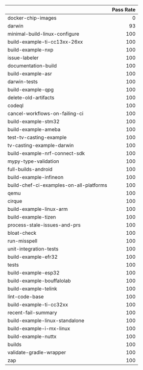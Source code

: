 |                                         |   Pass Rate |
|:----------------------------------------|------------:|
| docker-chip-images                      |           0 |
| darwin                                  |          93 |
| minimal-build-linux-configure           |         100 |
| build-example-ti-cc13xx-26xx            |         100 |
| build-example-nxp                       |         100 |
| issue-labeler                           |         100 |
| documentation-build                     |         100 |
| build-example-asr                       |         100 |
| darwin-tests                            |         100 |
| build-example-qpg                       |         100 |
| delete-old-artifacts                    |         100 |
| codeql                                  |         100 |
| cancel-workflows-on-failing-ci          |         100 |
| build-example-stm32                     |         100 |
| build-example-ameba                     |         100 |
| test-tv-casting-example                 |         100 |
| tv-casting-example-darwin               |         100 |
| build-example-nrf-connect-sdk           |         100 |
| mypy-type-validation                    |         100 |
| full-builds-android                     |         100 |
| build-example-infineon                  |         100 |
| build-chef-ci-examples-on-all-platforms |         100 |
| qemu                                    |         100 |
| cirque                                  |         100 |
| build-example-linux-arm                 |         100 |
| build-example-tizen                     |         100 |
| process-stale-issues-and-prs            |         100 |
| bloat-check                             |         100 |
| run-misspell                            |         100 |
| unit-integration-tests                  |         100 |
| build-example-efr32                     |         100 |
| tests                                   |         100 |
| build-example-esp32                     |         100 |
| build-example-bouffalolab               |         100 |
| build-example-telink                    |         100 |
| lint-code-base                          |         100 |
| build-example-ti-cc32xx                 |         100 |
| recent-fail-summary                     |         100 |
| build-example-linux-standalone          |         100 |
| build-example-i-mx-linux                |         100 |
| build-example-nuttx                     |         100 |
| builds                                  |         100 |
| validate-gradle-wrapper                 |         100 |
| zap                                     |         100 |